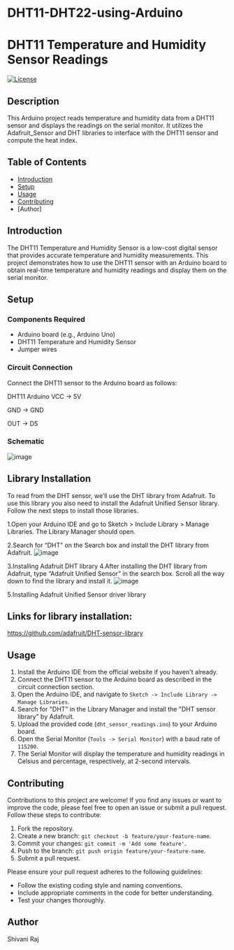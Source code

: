 # DHT11-DHT22-using-Arduino

# DHT11 Temperature and Humidity Sensor Readings

[![License](https://img.shields.io/badge/License-MIT-blue.svg)](https://opensource.org/licenses/MIT)

## Description

This Arduino project reads temperature and humidity data from a DHT11 sensor and displays the readings on the serial monitor. It utilizes the Adafruit_Sensor and DHT libraries to interface with the DHT11 sensor and compute the heat index.


## Table of Contents

- [Introduction](#introduction)
- [Setup](#setup)
- [Usage](#usage)
- [Contributing](#contributing)
- [Author]

## Introduction

The DHT11 Temperature and Humidity Sensor is a low-cost digital sensor that provides accurate temperature and humidity measurements. This project demonstrates how to use the DHT11 sensor with an Arduino board to obtain real-time temperature and humidity readings and display them on the serial monitor.

## Setup

### Components Required

- Arduino board (e.g., Arduino Uno)
- DHT11 Temperature and Humidity Sensor
- Jumper wires

### Circuit Connection

Connect the DHT11 sensor to the Arduino board as follows:


DHT11    Arduino
  VCC  ->   5V
  
  GND  ->   GND
  
  OUT  ->   D5
  
### Schematic

  ![image](https://github.com/Shivani9698/DHT11-DHT22-using-Arduino/assets/119753029/417954e7-60d7-4a24-8b22-c7620a4e6666)


## Library Installation
To read from the DHT sensor, we’ll use the DHT library from Adafruit. To use this library you also need to install the Adafruit Unified Sensor library. Follow the next steps to install those libraries.

1.Open your Arduino IDE and go to Sketch > Include Library > Manage Libraries. The Library Manager should open.

2.Search for “DHT” on the Search box and install the DHT library from Adafruit.
![image](https://github.com/Shivani9698/DHT11-DHT22-using-Arduino/assets/119753029/7abb0cc1-8a77-4a10-af67-509eb9d1b2a5)


3.Installing Adafruit DHT library
4.After installing the DHT library from Adafruit, type “Adafruit Unified Sensor” in the search box. Scroll all the way down to find the library and install it.
![image](https://github.com/Shivani9698/DHT11-DHT22-using-Arduino/assets/119753029/15be6f6d-67ac-4f75-b169-4a9a042d8e1a)


5.Installing Adafruit Unified Sensor driver library
## Links for library installation:
 https://github.com/adafruit/DHT-sensor-library
 

## Usage

1. Install the Arduino IDE from the official website if you haven't already.
2. Connect the DHT11 sensor to the Arduino board as described in the circuit connection section.
3. Open the Arduino IDE, and navigate to `Sketch -> Include Library -> Manage Libraries`.
4. Search for "DHT" in the Library Manager and install the "DHT sensor library" by Adafruit.
5. Upload the provided code (`dht_sensor_readings.ino`) to your Arduino board.
6. Open the Serial Monitor (`Tools -> Serial Monitor`) with a baud rate of `115200`.
7. The Serial Monitor will display the temperature and humidity readings in Celsius and percentage, respectively, at 2-second intervals.

## Contributing

Contributions to this project are welcome! If you find any issues or want to improve the code, please feel free to open an issue or submit a pull request. Follow these steps to contribute:

1. Fork the repository.
2. Create a new branch: `git checkout -b feature/your-feature-name`.
3. Commit your changes: `git commit -m 'Add some feature'`.
4. Push to the branch: `git push origin feature/your-feature-name`.
5. Submit a pull request.

Please ensure your pull request adheres to the following guidelines:
- Follow the existing coding style and naming conventions.
- Include appropriate comments in the code for better understanding.
- Test your changes thoroughly.

## Author

Shivani Raj

